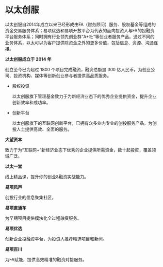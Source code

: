 # 以太创服

以太创服自2014年成立以来已经形成由FA（财务顾问）服务、股权基金等组成的资金交易服务体系；易项优选和易项开放平台为代表的面向投资人与FA的投融资平台服务体系；同时拥有行业领先创业群“A+社”等创业者服务产品。通过不同的业务体系，以太可以为客户提供除资金之外的更多价值，包括信息、资源、沟通连接。

**以太创服成立于 2014 年**

创立至今已为超过 1800 个项目完成融资，融资总额逾 300 亿人民币，为创业公司、投资机构、媒体等创新创业参与者提供高品质服务。

- 股权投资

  以太创服旗下管理基金致力于为新经济业态下的优秀企业提供资金，提升企业创新效率和成功率。

- 创新平台

  以太创服旗下的互联网创新平台，已拥有众多业内专业的创投服务产品，为创投人士提供高效、全面的服务。

**大望资本**

致力于为“互联网+”新经济业态下优秀的企业提供所需资金，数十起投资，覆盖领域广泛。

**以太一堂**

线上精品课，提升你的创业&融资实战能力。

**易项风声**

创投行业的信息聚集社区。

**易项直通车**

为早期项目提供模块化全过程融资服务。

**易项优选**

创新企业投融资平台，为投资人推荐精选项目和新闻。

**易项百川**

为FA赋能，提供高效精准的融资对接服务。
